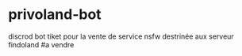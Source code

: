 # privoland-bot
discrod bot tiket pour la vente de service nsfw destrinée aux serveur findoland
#a vendre
